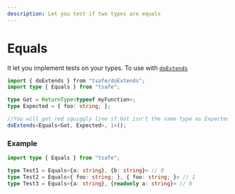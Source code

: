 ```yaml
---
description: Let you test if two types are equals
---
```


# Equals

It let you implement tests on your types.  To use with [`doExtends`](doextends.md)

```typescript
import { doExtends } from "tsafe/doExtends";
import type { Equals } from "tsafe";

type Got = ReturnType<typeof myFunction>;
type Expected = { foo: string; };

//You will get red squiggly line if Got isn't the same type as Expected.
doExtends<Equals<Got, Expected>, 1>();
```

### Example

```typescript
import type { Equals } from "tsafe";

type Test1 = Equals<{a: string}, {b: string}> // 0 
type Test2 = Equals<{ foo: string; }, { foo: string; }> // 1
type Test3 = Equals<{a: string}, {readonly a: string}> // 0
```

